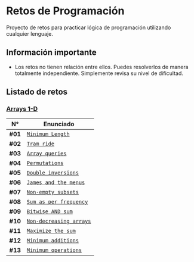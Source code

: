 # Retos de Programación

Proyecto de retos para practicar lógica de programación utilizando cualquier lenguaje.

## Información importante

- Los retos no tienen relación entre ellos. Puedes resolverlos de manera totalmente independiente. Simplemente revisa su nivel de dificultad.

## Listado de retos

### [Arrays 1-D](./Arrays/1D/README.md)

| N°      | Enunciado                                                              |
| ------- | ---------------------------------------------------------------------- |
| **#01** | [`Minimum Length`](./Arrays/1D/Minimum-Length/README.md)               |
| **#02** | [`Tram ride`](./Arrays/1D/Tram-Ride/README.md)                         |
| **#03** | [`Array queries`](./Arrays/1D/Array-Queries/README.md)                 |
| **#04** | [`Permutations`](./Arrays/1D/Permutations/README.md)                   |
| **#05** | [`Double inversions`](./Arrays/1D/Double-Inversions/README.md)         |
| **#06** | [`James and the menus`](./Arrays/1D/James-and-the-menus/README.md)     |
| **#07** | [`Non-empty subsets`](./Arrays/1D/Non-empty-subsets/README.md)         |
| **#08** | [`Sum as per frequency`](./Arrays/1D/Sum-as-per-frequency/README.md)   |
| **#09** | [`Bitwise AND sum`](./Arrays/1D/Bitwise-AND-sum/README.md)             |
| **#10** | [`Non-decreasing arrays`](./Arrays/1D/Non-decreasing-arrays/README.md) |
| **#11** | [`Maximize the sum`](./Arrays/1D/Maximize-the-sum/README.md)           |
| **#12** | [`Minimum additions`](./Arrays/1D/Minimum-Additions/README.md)         |
| **#13** | [`Minimum operations`](./Arrays/1D/Minimum-Operations/README.md)       |
